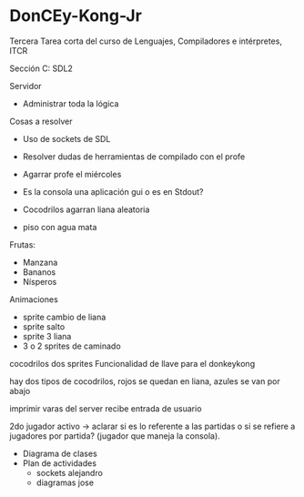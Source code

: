 # DonCEy-Kong-Jr
Tercera Tarea corta del curso de Lenguajes, Compiladores e intérpretes, ITCR

Sección C: SDL2


Servidor
- Administrar toda la lógica

Cosas a resolver
- Uso de sockets de SDL
- Resolver dudas de herramientas de compilado con el profe
- Agarrar profe el miércoles
- Es la consola una aplicación gui o es en Stdout?

- Cocodrilos agarran liana aleatoria
- piso con agua mata


Frutas:

- Manzana
- Bananos
- Nísperos


Animaciones
- sprite cambio de liana
- sprite salto 
- sprite 3 liana
- 3 o 2 sprites de caminado

cocodrilos dos sprites
Funcionalidad de llave para el donkeykong 

hay dos tipos de cocodrilos, rojos se quedan en liana, azules se van por abajo


imprimir varas del server
recibe entrada de usuario

2do jugador activo -> aclarar si es lo referente a las partidas o si se refiere a jugadores por partida? (jugador que maneja la consola).

- Diagrama de clases 
- Plan de actividades 
	- sockets alejandro
	- diagramas jose


